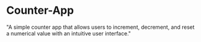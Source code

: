 # Counter-App
"A simple counter app that allows users to increment, decrement, and reset a numerical value with an intuitive user interface."
